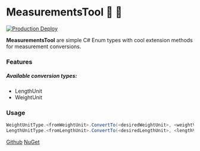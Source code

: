 # MeasurementsTool 📐  📏 

[![Production Deploy](https://github.com/Sergi0Martin/MeasurementsTool/actions/workflows/master-release.yml/badge.svg?branch=master)](https://github.com/Sergi0Martin/MeasurementsTool/actions/workflows/master-release.yml)

**MeasurementsTool** are simple C# Enum types with cool extension methods for measurement conversions.
### Features
##### Available conversion types:
- LengthUnit
- WeightUnit

### Usage
```csharp
WeightUnitType.<fromWeightUnit>.ConvertTo(<desiredWeightUnit>, <weightValue>)
LengthUnitType.<fromLengthUnit>.ConvertTo(<desiredLengthUnit>, <lengthValue>)
```

[Github](https://github.com/Sergi0Martin/MeasurementsTool)
[NuGet](https://www.nuget.org/packages/MeasurementsTool/)